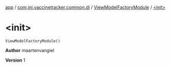 [app](../../index.md) / [com.jnj.vaccinetracker.common.di](../index.md) / [ViewModelFactoryModule](index.md) / [&lt;init&gt;](./-init-.md)

# &lt;init&gt;

`ViewModelFactoryModule()`

**Author**
maartenvangiel

**Version**
1

